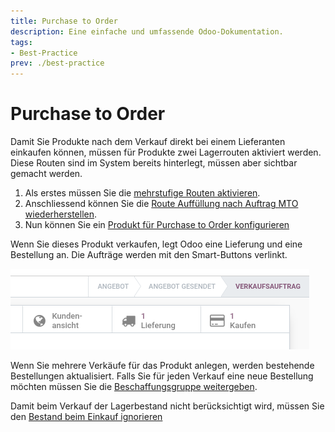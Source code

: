 ```yaml
---
title: Purchase to Order
description: Eine einfache und umfassende Odoo-Dokumentation.
tags:
- Best-Practice
prev: ./best-practice
---
```

# Purchase to Order

Damit Sie Produkte nach dem Verkauf direkt bei einem Lieferanten einkaufen können, müssen für Produkte zwei Lagerrouten aktiviert werden. Diese Routen sind im System bereits hinterlegt, müssen aber sichtbar gemacht werden.

1. Als erstes müssen Sie die [mehrstufige Routen aktivieren](Stock.md#Mehrstufige%20Routen%20aktivieren).
2. Anschliessend können Sie die [Route Auffüllung nach Auftrag MTO wiederherstellen](Stock%20Operations.md#Route%20Auffüllung%20nach%20Auftrag%20MTO%20wiederherstellen).
3. Nun können Sie ein [Produkt für Purchase to Order konfigurieren](Stock.md#Produkt%20für%20Purchase%20to%20Order%20konfigurieren)

Wenn Sie dieses Produkt verkaufen, legt Odoo eine Lieferung und eine Bestellung an. Die Aufträge werden mit den Smart-Buttons verlinkt.

![](attachments/Best%20Practice%20Purchase%20To%20Order%20Smart%20Buttons.png)

Wenn Sie mehrere Verkäufe für das Produkt anlegen, werden bestehende Bestellungen aktualisiert. Falls Sie für jeden Verkauf eine neue Bestellung möchten müssen Sie die [Beschaffungsgruppe weitergeben](Stock%20Operations.md#Beschaffungsgruppe%20weitergeben).

Damit beim Verkauf der Lagerbestand nicht berücksichtigt wird, müssen Sie den [Bestand beim Einkauf ignorieren](Stock%20Operations.md#Bestand%20beim%20Einkauf%20ignorieren)
